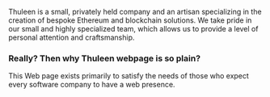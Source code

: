 Thuleen is a small, privately held company and an artisan specializing in the creation of bespoke Ethereum and blockchain solutions. We take pride in our small and highly specialized team, which allows us to provide a level of personal attention and craftsmanship.

### Really? Then why Thuleen webpage is so plain?

This Web page exists primarily to satisfy the needs of those who expect every software company to have a web presence.